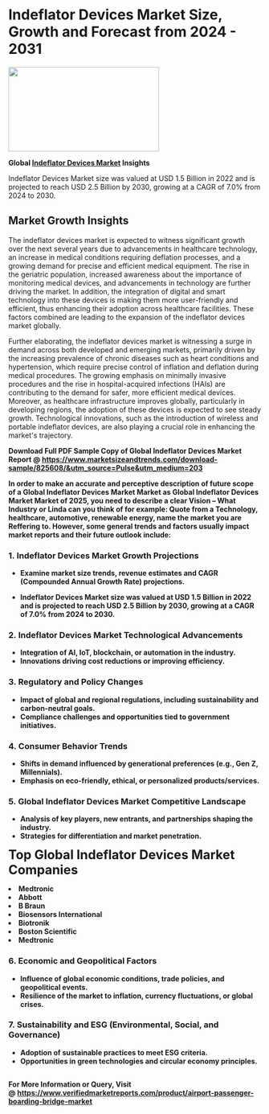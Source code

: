<H1>Indeflator Devices Market Size, Growth and Forecast from 2024 - 2031</H1><img class="aligncenter size-medium wp-image-584254" src="https://thirdeyenews.in/wp-content/uploads/2024/09/Global-Market-Research-300x168.jpeg" alt="" width="300" height="168" /><p><strong>Global&nbsp;<a href="https://www.marketsizeandtrends.com/download-sample/825608/&amp;utm_source=Pulse&amp;utm_medium=203">Indeflator Devices Market</a> Insights</strong></p><p>Indeflator Devices Market size was valued at USD 1.5 Billion in 2022 and is projected to reach USD 2.5 Billion by 2030, growing at a CAGR of 7.0% from 2024 to 2030.</p><p><h2>Market Growth Insights</h2> <p>The indeflator devices market is expected to witness significant growth over the next several years due to advancements in healthcare technology, an increase in medical conditions requiring deflation processes, and a growing demand for precise and efficient medical equipment. The rise in the geriatric population, increased awareness about the importance of monitoring medical devices, and advancements in technology are further driving the market. In addition, the integration of digital and smart technology into these devices is making them more user-friendly and efficient, thus enhancing their adoption across healthcare facilities. These factors combined are leading to the expansion of the indeflator devices market globally.</p> <p><strong></strong></p> <p>Further elaborating, the indeflator devices market is witnessing a surge in demand across both developed and emerging markets, primarily driven by the increasing prevalence of chronic diseases such as heart conditions and hypertension, which require precise control of inflation and deflation during medical procedures. The growing emphasis on minimally invasive procedures and the rise in hospital-acquired infections (HAIs) are contributing to the demand for safer, more efficient medical devices. Moreover, as healthcare infrastructure improves globally, particularly in developing regions, the adoption of these devices is expected to see steady growth. Technological innovations, such as the introduction of wireless and portable indeflator devices, are also playing a crucial role in enhancing the market's trajectory.</p> <p><strong></p><p><span class=""><strong>Download Full PDF Sample Copy of Global Indeflator Devices Market Report</strong> @ <a href="https://www.marketsizeandtrends.com/download-sample/825608/&amp;utm_source=Pulse&amp;utm_medium=203" target="_blank">https://www.marketsizeandtrends.com/download-sample/825608/&amp;utm_source=Pulse&amp;utm_medium=203</a></span></p><p>In order to make an accurate and perceptive description of future scope of a Global&nbsp;Indeflator Devices Market Market as Global&nbsp;Indeflator Devices Market Market of 2025, you need to describe a clear Vision &ndash; What Industry or Linda can you think of for example: Quote from a Technology, healthcare, automotive, renewable energy, name the market you are Reffering to. However, some general trends and factors usually impact market reports and their future outlook include:</p><h3>1.&nbsp;<strong>Indeflator Devices Market Growth Projections</strong></h3><ul><li>Examine market size trends, revenue estimates and CAGR (Compounded Annual Growth Rate) projections.</li><li><p>Indeflator Devices Market size was valued at USD 1.5 Billion in 2022 and is projected to reach USD 2.5 Billion by 2030, growing at a CAGR of 7.0% from 2024 to 2030.</p></li></ul><h3>2.&nbsp;<strong>Indeflator Devices Market Technological Advancements</strong></h3><ul><li>Integration of AI, IoT, blockchain, or automation in the industry.</li><li>Innovations driving cost reductions or improving efficiency.</li></ul><h3>3.&nbsp;<strong>Regulatory and Policy Changes</strong></h3><ul><li>Impact of global and regional regulations, including sustainability and carbon-neutral goals.</li><li>Compliance challenges and opportunities tied to government initiatives.</li></ul><h3>4.&nbsp;<strong>Consumer Behavior Trends</strong></h3><ul><li>Shifts in demand influenced by generational preferences (e.g., Gen Z, Millennials).</li><li>Emphasis on eco-friendly, ethical, or personalized products/services.</li></ul><h3>5.&nbsp;<strong>Global Indeflator Devices Market Competitive Landscape</strong></h3><ul><li>Analysis of key players, new entrants, and partnerships shaping the industry.</li><li>Strategies for differentiation and market penetration.</li></ul><p data-pm-slice="1 1 []"><span style="color: inherit; font-family: inherit; font-size: 25px;">Top Global Indeflator Devices Market Companies</span></p><div class="" data-test-id=""><p><li>Medtronic</li><li> Abbott</li><li> B Braun</li><li> Biosensors International</li><li> Biotronik</li><li> Boston Scientific</li><li> Medtronic</li></p></div><h3>6.&nbsp;<strong>Economic and Geopolitical Factors</strong></h3><ul><li>Influence of global economic conditions, trade policies, and geopolitical events.</li><li>Resilience of the market to inflation, currency fluctuations, or global crises.</li></ul><h3>7.&nbsp;<strong>Sustainability and ESG (Environmental, Social, and Governance)</strong></h3><ul><li>Adoption of sustainable practices to meet ESG criteria.</li><li>Opportunities in green technologies and circular economy principles.</li></ul><h2><strong style="font-size: 14px;">For More Information or Query, Visit @&nbsp;</strong><a style="background-color: #ffffff; font-size: 14px;" href="https://www.marketsizeandtrends.com/report/indeflator-devices-market/" target="_blank">https://www.verifiedmarketreports.com/product/airport-passenger-boarding-bridge-market</a></h2>
